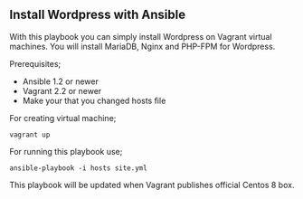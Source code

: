 ## Install Wordpress with Ansible


With this playbook you can simply install Wordpress on Vagrant virtual machines. You will install  MariaDB, Nginx and PHP-FPM for Wordpress.

Prerequisites;

- Ansible 1.2 or newer
- Vagrant 2.2 or newer
- Make your that you changed hosts file

For creating virtual machine;

    vagrant up


For running this playbook use;

    ansible-playbook -i hosts site.yml

This playbook will be updated when Vagrant publishes official Centos 8 box.
